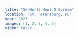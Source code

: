 ```yaml
---
title: "SeaWorld Howl-O-Scream"
location: "St. Petersburg, FL"
year: 2023
images: [1, 2, 3, 4, 5]
video: false
---
```

